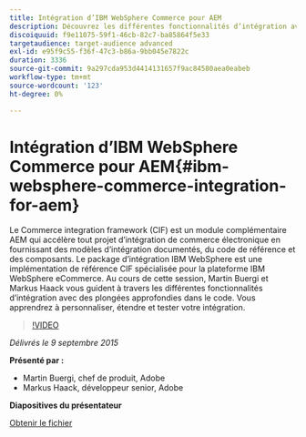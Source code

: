 ```yaml
---
title: Intégration d’IBM WebSphere Commerce pour AEM
description: Découvrez les différentes fonctionnalités d’intégration avec des sessions approfondies dans le code. Découvrez comment personnaliser, étendre et tester votre intégration.
discoiquuid: f9e11075-59f1-46cb-82c7-ba85864f5e33
targetaudience: target-audience advanced
exl-id: e95f9c55-f36f-47c3-b86a-9bb045e7822c
duration: 3336
source-git-commit: 9a297cda953d4414131657f9ac84580aea0eabeb
workflow-type: tm+mt
source-wordcount: '123'
ht-degree: 0%

---
```


# Intégration d’IBM WebSphere Commerce pour AEM{#ibm-websphere-commerce-integration-for-aem}

Le Commerce integration framework (CIF) est un module complémentaire AEM qui accélère tout projet d’intégration de commerce électronique en fournissant des modèles d’intégration documentés, du code de référence et des composants. Le package d’intégration IBM WebSphere est une implémentation de référence CIF spécialisée pour la plateforme IBM WebSphere eCommerce. Au cours de cette session, Martin Buergi et Markus Haack vous guident à travers les différentes fonctionnalités d’intégration avec des plongées approfondies dans le code. Vous apprendrez à personnaliser, étendre et tester votre intégration.

>[!VIDEO](https://video.tv.adobe.com/v/19375/?quality=9)

*Délivrés le 9 septembre 2015*

**Présenté par :**

* Martin Buergi, chef de produit, Adobe
* Markus Haack, développeur senior, Adobe

**Diapositives du présentateur**

[Obtenir le fichier](assets/150909-aem-gems-ibm-websphere-commerce-integration.pdf)
<!--
[Get back to the Overview](https://helpx.adobe.com/fr/experience-manager/kt/eseminars/gems/aem-index.html)
-->
